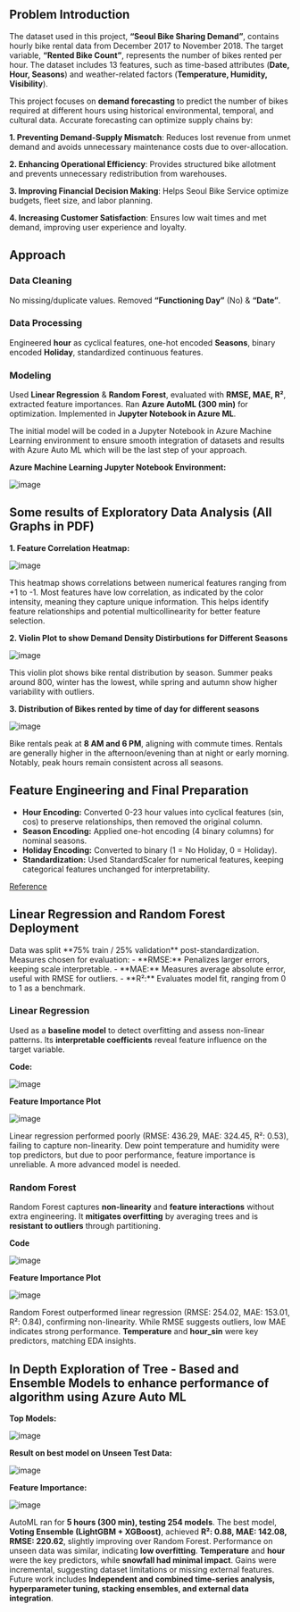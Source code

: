 ## Problem Introduction

The dataset used in this project, **“Seoul Bike Sharing Demand”**, contains hourly bike rental data from December 2017 to November 2018. The target variable, **“Rented Bike Count”**, represents the number of bikes rented per hour. The dataset includes 13 features, such as time-based attributes (**Date, Hour, Seasons**) and weather-related factors (**Temperature, Humidity, Visibility**).

This project focuses on **demand forecasting** to predict the number of bikes required at different hours using historical environmental, temporal, and cultural data. Accurate forecasting can optimize supply chains by:

**1. Preventing Demand-Supply Mismatch**: Reduces lost revenue from unmet demand and avoids unnecessary maintenance costs due to over-allocation.

**2. Enhancing Operational Efficiency**: Provides structured bike allotment and prevents unnecessary redistribution from warehouses.

**3. Improving Financial Decision Making**: Helps Seoul Bike Service optimize budgets, fleet size, and labor planning.

**4. Increasing Customer Satisfaction**: Ensures low wait times and met demand, improving user experience and loyalty.

<h2>Approach</h2>

### Data Cleaning  
No missing/duplicate values. Removed **“Functioning Day”** (No) & **“Date”**.  

### Data Processing  
Engineered **hour** as cyclical features, one-hot encoded **Seasons**, binary encoded **Holiday**, standardized continuous features.  

### Modeling  
Used **Linear Regression** & **Random Forest**, evaluated with **RMSE, MAE, R²**, extracted feature importances. Ran **Azure AutoML (300 min)** for optimization. Implemented in **Jupyter Notebook in Azure ML**.  

The initial model will be coded in a Jupyter Notebook in Azure Machine Learning environment to ensure smooth integration of datasets and results with Azure Auto ML which will be the last step of your approach. 

**Azure Machine Learning Jupyter Notebook Environment:**

![image](https://github.com/user-attachments/assets/2e2536ea-218b-492a-a3fd-730a14c1696b)

<h2>Some results of Exploratory Data Analysis (All Graphs in PDF)</h2>

**1. Feature Correlation Heatmap:**

![image](https://github.com/user-attachments/assets/48dbfc93-7e6e-47e7-954d-f8626943d790)

This heatmap shows correlations between numerical features ranging from +1 to -1. Most features have low correlation, as indicated by the color intensity, meaning they capture unique information. This helps identify feature relationships and potential multicollinearity for better feature selection.  

**2. Violin Plot to show Demand Density Distirbutions for Different Seasons**

![image](https://github.com/user-attachments/assets/5daf7033-0377-4b52-aedb-6de2a06c7c2b)
  
This violin plot shows bike rental distribution by season. Summer peaks around 800, winter has the lowest, while spring and autumn show higher variability with outliers.  

**3. Distribution of Bikes rented by time of day for different seasons**

![image](https://github.com/user-attachments/assets/0e9c7c51-4b56-439a-9033-aaacbe10e0e5)

Bike rentals peak at **8 AM and 6 PM**, aligning with commute times. Rentals are generally higher in the afternoon/evening than at night or early morning. Notably, peak hours remain consistent across all seasons.  

<h2>Feature Engineering and Final Preparation</h2>

- **Hour Encoding:** Converted 0-23 hour values into cyclical features (sin, cos) to preserve relationships, then removed the original column.  
- **Season Encoding:** Applied one-hot encoding (4 binary columns) for nominal seasons.  
- **Holiday Encoding:** Converted to binary (1 = No Holiday, 0 = Holiday).  
- **Standardization:** Used StandardScaler for numerical features, keeping categorical features unchanged for interpretability.  

[Reference](https://shrmtmt.medium.com/understand-the-capabilities-of-cyclic-encoding-5b68f831387e)  

<h2>Linear Regression and Random Forest Deployment</h2>
Data was split **75% train / 25% validation** post-standardization. Measures chosen for evaluation:  
- **RMSE:** Penalizes larger errors, keeping scale interpretable.  
- **MAE:** Measures average absolute error, useful with RMSE for outliers.  
- **R²:** Evaluates model fit, ranging from 0 to 1 as a benchmark.  


<h3>Linear Regression</h3>

Used as a **baseline model** to detect overfitting and assess non-linear patterns. Its **interpretable coefficients** reveal feature influence on the target variable.  

**Code:**

![image](https://github.com/user-attachments/assets/b02a72b1-fe53-4dda-a054-e9be489eab80)

**Feature Importance Plot**

![image](https://github.com/user-attachments/assets/1a5eaa9c-7f52-4012-a491-3c08fad3508b)

Linear regression performed poorly (RMSE: 436.29, MAE: 324.45, R²: 0.53), failing to capture non-linearity. Dew point temperature and humidity were top predictors, but due to poor performance, feature importance is unreliable. A more advanced model is needed.  

<h3>Random Forest</h3>

Random Forest captures **non-linearity** and **feature interactions** without extra engineering. It **mitigates overfitting** by averaging trees and is **resistant to outliers** through partitioning.  

**Code**

![image](https://github.com/user-attachments/assets/0f6965fc-34f5-40e8-ae5e-c99808b1120d)

**Feature Importance Plot**

![image](https://github.com/user-attachments/assets/80fc1f5c-1358-46be-a030-9a75d4bf2cb5)

Random Forest outperformed linear regression (RMSE: 254.02, MAE: 153.01, R²: 0.84), confirming non-linearity. While RMSE suggests outliers, low MAE indicates strong performance. **Temperature** and **hour_sin** were key predictors, matching EDA insights.  

<h2>In Depth Exploration of Tree - Based and Ensemble Models to enhance performance of algorithm using Azure Auto ML</h2>

**Top Models:**

![image](https://github.com/user-attachments/assets/46f2fd35-eb79-4368-8718-b8b94dfbe840)

**Result on best model on Unseen Test Data:**

![image](https://github.com/user-attachments/assets/47d0bb16-0fd6-41a8-a520-c9b9140df4cc)

**Feature Importance:**

![image](https://github.com/user-attachments/assets/8c901cf6-c253-49ec-b93e-24ce9e7113fb)

AutoML ran for **5 hours (300 min), testing 254 models**. The best model, **Voting Ensemble (LightGBM + XGBoost)**, achieved **R²: 0.88, MAE: 142.08, RMSE: 220.62**, slightly improving over Random Forest. Performance on unseen data was similar, indicating **low overfitting**. **Temperature** and **hour** were the key predictors, while **snowfall had minimal impact**. Gains were incremental, suggesting dataset limitations or missing external features. Future work includes **Independent and combined time-series analysis, hyperparameter tuning, stacking ensembles, and external data integration**.  

